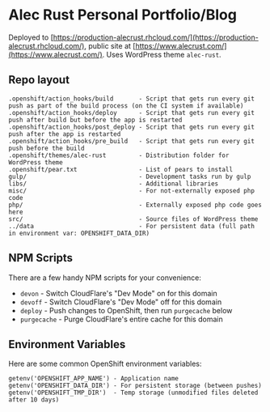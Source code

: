 # Alec Rust Personal Portfolio/Blog

Deployed to [https://production-alecrust.rhcloud.com/](https://production-alecrust.rhcloud.com/), public site at [https://www.alecrust.com/](https://www.alecrust.com/). Uses WordPress theme `alec-rust`.

## Repo layout

    .openshift/action_hooks/build       - Script that gets run every git push as part of the build process (on the CI system if available)
    .openshift/action_hooks/deploy      - Script that gets run every git push after build but before the app is restarted
    .openshift/action_hooks/post_deploy - Script that gets run every git push after the app is restarted
    .openshift/action_hooks/pre_build   - Script that gets run every git push before the build
    .openshift/themes/alec-rust         - Distribution folder for WordPress theme
    .openshift/pear.txt                 - List of pears to install
    gulp/                               - Development tasks run by gulp
    libs/                               - Additional libraries
    misc/                               - For not-externally exposed php code
    php/                                - Externally exposed php code goes here
    src/                                - Source files of WordPress theme
    ../data                             - For persistent data (full path in environment var: OPENSHIFT_DATA_DIR)

## NPM Scripts

There are a few handy NPM scripts for your convenience:

- `devon` - Switch CloudFlare's "Dev Mode" on for this domain
- `devoff` - Switch CloudFlare's "Dev Mode" off for this domain
- `deploy` - Push changes to OpenShift, then run `purgecache` below
- `purgecache` - Purge CloudFlare's entire cache for this domain

## Environment Variables

Here are some common OpenShift environment variables:

    getenv('OPENSHIFT_APP_NAME') - Application name
    getenv('OPENSHIFT_DATA_DIR') - For persistent storage (between pushes)
    getenv('OPENSHIFT_TMP_DIR')  - Temp storage (unmodified files deleted after 10 days)
